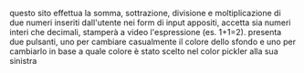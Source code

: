 questo sito effettua la somma, sottrazione, divisione e moltiplicazione di due numeri inseriti dall'utente nei form di input appositi, accetta sia numeri interi che decimali, stamperà a video l'espressione (es. 1+1=2). presenta due pulsanti, uno per cambiare casualmente il colore dello sfondo e uno per cambiarlo in base a quale colore è stato scelto nel color pickler alla sua sinistra
